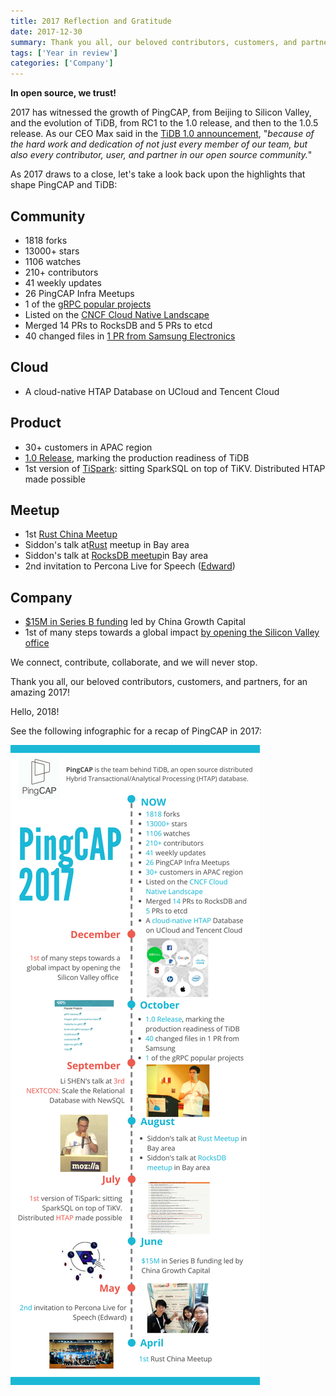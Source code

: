 ```yaml
---
title: 2017 Reflection and Gratitude
date: 2017-12-30
summary: Thank you all, our beloved contributors, customers, and partners, for an amazing 2017! Hello, 2018!
tags: ['Year in review']
categories: ['Company']
---
```


**In open source, we trust!**

2017 has witnessed the growth of PingCAP, from Beijing to Silicon Valley, and the evolution of TiDB, from RC1 to the 1.0 release, and then to the 1.0.5 release. As our CEO Max said in the [TiDB 1.0 announcement](https://pingcap.com/blog/2017-10-17-announcement/), "*because of the hard work and dedication of not just every member of our team, but also every contributor, user, and partner in our open source community.*"  

As 2017 draws to a close, let's take a look back upon the highlights that shape PingCAP and TiDB:

## Community

- 1818 forks
- 13000+ stars
- 1106 watches
- 210+ contributors
- 41 weekly updates
- 26 PingCAP Infra Meetups
- 1 of the [gRPC popular projects](https://grpc.io/docs/)
- Listed on the [CNCF Cloud Native Landscape](https://github.com/cncf/landscape#current-version)
- Merged 14 PRs to RocksDB and 5 PRs to etcd
- 40 changed files in [1 PR from Samsung Electronics](https://github.com/pingcap/tidb/pull/3956)

## Cloud

- A cloud-native HTAP Database on UCloud and Tencent Cloud

## Product

- 30+ customers in APAC region
- [1.0 Release](https://pingcap.com/blog/2017-10-17-announcement/), marking the production readiness of TiDB
- 1st version of [TiSpark](https://github.com/pingcap/tispark): sitting SparkSQL on top of TiKV. Distributed HTAP made possible

## Meetup

- 1st [Rust China Meetup](https://pingcap.com/blog/2017-05-27-rust-in-tikv/)
- Siddon's talk at[Rust](https://pingcap.com/blog/2017-09-12-futuresandgrpc/) meetup in Bay area
- Siddon's talk at [RocksDB meetup](https://pingcap.com/blog/2017-09-15-rocksdbintikv/)in Bay area
- 2nd invitation to Percona Live for Speech ([Edward](https://www.youtube.com/watch?v=dijsN0bddck&feature=youtu.be))

## Company

- [$15M in Series B funding](https://www.chinamoneynetwork.com/2017/06/13/china-growth-capital-leads-15m-round-in-open-source-database-firm-pingcap) led by China Growth Capital
- 1st of many steps towards a global impact [by opening the Silicon Valley office](https://pingcap.com/blog/Silicon-Valley-Office-Announcement/)

We connect, contribute, collaborate, and we will never stop.

Thank you all, our beloved contributors, customers, and partners, for an amazing 2017!

Hello, 2018!

See the following infographic for a recap of PingCAP in 2017:

![2017 Reflection and Gratitude](media/2017Reflection-and-Gratitude.png)
